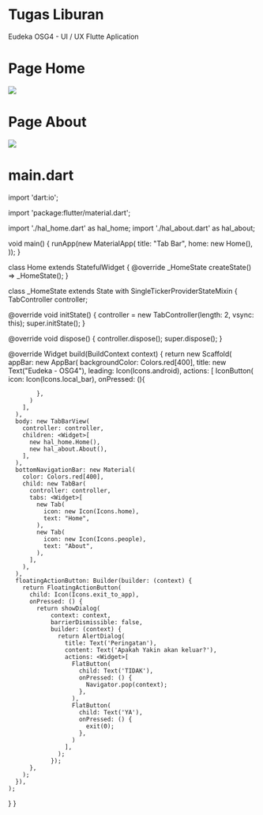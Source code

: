 # Tugas Liburan
Eudeka OSG4 - UI / UX Flutte Aplication

# Page Home
<img src="http://kailham.com/android/eudeka/flutter1.png">

# Page About
<img src="http://kailham.com/android/eudeka/flutter2.png">




# main.dart

  
import 'dart:io';

import 'package:flutter/material.dart';

import './hal_home.dart' as hal_home;
import './hal_about.dart' as hal_about;

void main() {
  runApp(new MaterialApp(
    title: "Tab Bar",
    home: new Home(),
  ));
}

class Home extends StatefulWidget {
  @override
  _HomeState createState() => _HomeState();
}

class _HomeState extends State<Home> with SingleTickerProviderStateMixin {
  TabController controller;

  @override
  void initState() {
    controller = new TabController(length: 2, vsync: this);
    super.initState();
  }

  @override
  void dispose() {
    controller.dispose();
    super.dispose();
  }

  @override
  Widget build(BuildContext context) {
    return new Scaffold(
      appBar: new AppBar(
        backgroundColor: Colors.red[400],
        title: new Text("Eudeka - OSG4"),
        leading: Icon(Icons.android),
        actions: <Widget>[
          IconButton(
            icon: Icon(Icons.local_bar),
            onPressed: (){

            },
          )
        ],
      ),
      body: new TabBarView(
        controller: controller,
        children: <Widget>[
          new hal_home.Home(),
          new hal_about.About(),
        ],
      ),
      bottomNavigationBar: new Material(
        color: Colors.red[400],
        child: new TabBar(
          controller: controller,
          tabs: <Widget>[
            new Tab(
              icon: new Icon(Icons.home),
              text: "Home",
            ),
            new Tab(
              icon: new Icon(Icons.people),
              text: "About",
            ),
          ],
        ),
      ),
      floatingActionButton: Builder(builder: (context) {
        return FloatingActionButton(
          child: Icon(Icons.exit_to_app),
          onPressed: () {
            return showDialog(
                context: context,
                barrierDismissible: false,
                builder: (context) {
                  return AlertDialog(
                    title: Text('Peringatan'),
                    content: Text('Apakah Yakin akan keluar?'),
                    actions: <Widget>[
                      FlatButton(
                        child: Text('TIDAK'),
                        onPressed: () {
                          Navigator.pop(context);
                        },
                      ),
                      FlatButton(
                        child: Text('YA'),
                        onPressed: () {
                          exit(0);
                        },
                      )
                    ],
                  );
                });
          },
        );
      }),
    );
  }
}


